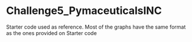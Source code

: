 # Challenge5_PymaceuticalsINC
Starter code used as reference.
Most of the graphs have the same format as the ones provided on Starter code
